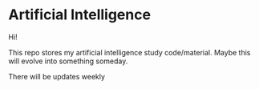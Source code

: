 # Artificial Intelligence

Hi!

This repo stores my artificial intelligence study code/material. Maybe this will evolve into something someday.

There will be updates weekly